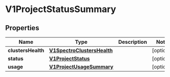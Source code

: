 # V1ProjectStatusSummary

## Properties
Name | Type | Description | Notes
------------ | ------------- | ------------- | -------------
**clustersHealth** | [**V1SpectroClustersHealth**](V1SpectroClustersHealth.md) |  |  [optional]
**status** | [**V1ProjectStatus**](V1ProjectStatus.md) |  |  [optional]
**usage** | [**V1ProjectUsageSummary**](V1ProjectUsageSummary.md) |  |  [optional]
